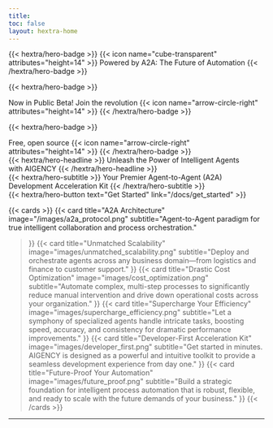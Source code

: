 ```yaml
---
title:
toc: false
layout: hextra-home
---
```


<div>
{{< hextra/hero-badge >}}
  {{< icon name="cube-transparent" attributes="height=14" >}}
  <span class="hx:font-semibold">Powered by A2A:</span>
  <span>The Future of Automation</span>
{{< /hextra/hero-badge >}}

{{< hextra/hero-badge >}}
  <div class="hx:w-2 hx:h-2 hx:rounded-full hx:bg-green-400 hx:animate-pulse"></div>
  <span>Now in Public Beta! Join the revolution</span>
  {{< icon name="arrow-circle-right" attributes="height=14" >}}
{{< /hextra/hero-badge >}}

{{< hextra/hero-badge >}}
  <div class="hx:w-2 hx:h-2 hx:rounded-full hx:bg-primary-400"></div>
  <span>Free, open source</span>
  {{< icon name="arrow-circle-right" attributes="height=14" >}}
{{< /hextra/hero-badge >}}
</div>


<div class="hx:mt-6 hx:mb-6">
{{< hextra/hero-headline >}}
  Unleash the Power of Intelligent Agents&nbsp;<br class="hx:sm:block hx:hidden" />with AIGENCY
{{< /hextra/hero-headline >}}
</div>

<div class="hx:mb-12">
{{< hextra/hero-subtitle >}}
  Your Premier Agent-to-Agent (A2A) Development Acceleration Kit
{{< /hextra/hero-subtitle >}}
</div>

<div class="hx:mb-6">
{{< hextra/hero-button text="Get Started" link="/docs/get_started" >}}
</div>

<div class="hx:mb-10"></div>

{{< cards >}}
  {{< card 
    title="A2A Architecture" 
    image="/images/a2a_protocol.png" 
    subtitle="Agent-to-Agent paradigm for true intelligent collaboration and process orchestration." 
  >}}
  {{< card 
    title="Unmatched Scalability" 
    image="images/unmatched_scalability.png"
    subtitle="Deploy and orchestrate agents across any business domain—from logistics and finance to customer support." 
  >}}
  {{< card
    title="Drastic Cost Optimization" 
    image="images/cost_optimization.png"
    subtitle="Automate complex, multi-step processes to significantly reduce manual intervention and drive down operational costs across your organization." 
  >}}
  {{< card 
    title="Supercharge Your Efficiency" 
    image="images/supercharge_efficiency.png"
    subtitle="Let a symphony of specialized agents handle intricate tasks, boosting speed, accuracy, and consistency for dramatic performance improvements." 
  >}}
  {{< card
    title="Developer-First Acceleration Kit" 
    image="images/developer_first.png"
    subtitle="Get started in minutes. AIGENCY is designed as a powerful and intuitive toolkit to provide a seamless development experience from day one." 
  >}}
  {{< card
    title="Future-Proof Your Automation" 
    image="images/future_proof.png"
    subtitle="Build a strategic foundation for intelligent process automation that is robust, flexible, and ready to scale with the future demands of your business." 
  >}}
{{< /cards >}}

---
